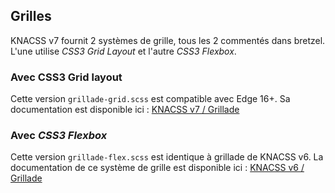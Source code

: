 ## Grilles

KNACSS v7 fournit 2 systèmes de grille, tous les 2 commentés dans bretzel. L'une utilise _CSS3 Grid Layout_
et l'autre _CSS3 Flexbox_.

### Avec CSS3 Grid layout

Cette version `grillade-grid.scss`
est compatible avec Edge 16+. Sa documentation est disponible ici&nbsp;: [KNACSS v7 / Grillade](https://knacss.com/styleguide.html#grids)

### Avec _CSS3 Flexbox_

Cette version `grillade-flex.scss`
est identique à grillade de KNACSS v6. La documentation de ce système de grille est disponible ici&nbsp;: [KNACSS v6 / Grillade](http://knacss.com/grillade/)
